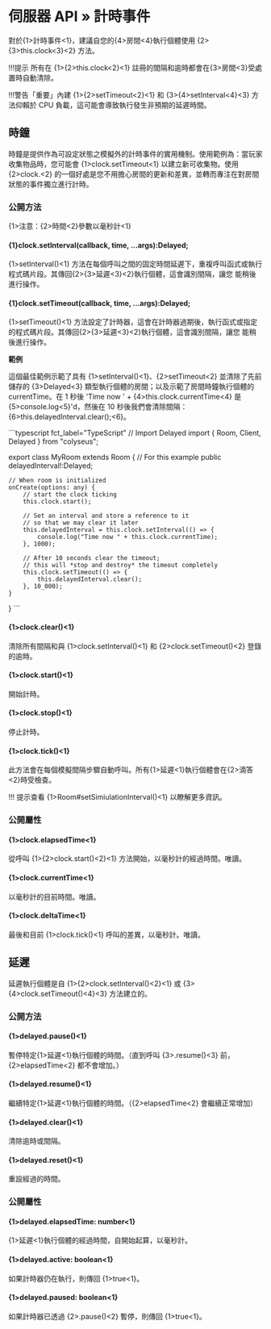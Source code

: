 # 伺服器 API » 計時事件

對於{1>計時事件<1}，建議自您的{4>房間<4}執行個體使用 {2>{3>this.clock<3}<2} 方法。

!!!提示 所有在 {1>{2>this.clock<2}<1} 註冊的間隔和逾時都會在{3>房間<3}受處置時自動清除。

!!!警告「重要」內建 {1>{2>setTimeout<2}<1} 和 {3>{4>setInterval<4}<3} 方法仰賴於 CPU 負載，這可能會導致執行發生非預期的延遲時間。

## 時鐘

時鐘是提供作為可設定狀態之模擬外的計時事件的實用機制。使用範例為：當玩家收集物品時，您可能會 {1>clock.setTimeout<1} 以建立新可收集物。使用 {2>clock.<2} 的一個好處是您不用擔心房間的更新和差異，並轉而專注在對房間狀態的事件獨立進行計時。

### 公開方法

{1>注意：{2>時間<2}參數以毫秒計<1}

#### {1}clock.setInterval(callback, time, ...args):Delayed;

{1>setInterval()<1} 方法在每個呼叫之間的固定時間延遲下，重複呼叫函式或執行程式碼片段。其傳回{2>{3>延遲<3}<2}執行個體，這會識別間隔，讓您
能稍後進行操作。

#### {1}clock.setTimeout(callback, time, ...args):Delayed;

{1>setTimeout()<1} 方法設定了計時器，這會在計時器過期後，執行函式或指定的程式碼片段。其傳回{2>{3>延遲<3}<2}執行個體，這會識別間隔，讓您
能稍後進行操作。

**範例**

這個最佳範例示範了具有 {1>setInterval()<1}、{2>setTimeout<2} 並清除了先前儲存的 {3>Delayed<3} 類型執行個體的房間；以及示範了房間時鐘執行個體的 currentTime。在 1 秒後 'Time now ' + {4>this.clock.currentTime<4} 是 {5>console.log<5}'d，然後在 10 秒後我們會清除間隔：{6>this.delayedInterval.clear();<6}。

\`\`\`typescript fct\_label="TypeScript" // Import Delayed import { Room, Client, Delayed } from "colyseus";

export class MyRoom extends Room { // For this example public delayedInterval!:Delayed;

    // When room is initialized
    onCreate(options: any) {
        // start the clock ticking
        this.clock.start();

        // Set an interval and store a reference to it
        // so that we may clear it later
        this.delayedInterval = this.clock.setInterval(() => {
            console.log("Time now " + this.clock.currentTime);
        }, 1000);

        // After 10 seconds clear the timeout;
        // this will *stop and destroy* the timeout completely
        this.clock.setTimeout(() => {
            this.delayedInterval.clear();
        }, 10_000);
    }
} \`\`\`

#### {1>clock.clear()<1}

清除所有間隔和與 {1>clock.setInterval()<1} 和 {2>clock.setTimeout()<2} 登錄的逾時。

#### {1>clock.start()<1}

開始計時。

#### {1>clock.stop()<1}

停止計時。

#### {1>clock.tick()<1}

此方法會在每個模擬間隔步驟自動呼叫。所有{1>延遲<1}執行個體會在{2>滴答<2}時受檢查。

!!! 提示查看 {1>Room#setSimiulationInterval()<1} 以瞭解更多資訊。

### 公開屬性

#### {1>clock.elapsedTime<1}

從呼叫 {1>{2>clock.start()<2}<1} 方法開始，以毫秒計的經過時間。唯讀。

#### {1>clock.currentTime<1}

以毫秒計的目前時間。唯讀。

#### {1>clock.deltaTime<1}

最後和目前 {1>clock.tick()<1} 呼叫的差異，以毫秒計。唯讀。

## 延遲

延遲執行個體是自 {1>{2>clock.setInterval()<2}<1} 或 {3>{4>clock.setTimeout()<4}<3} 方法建立的。

### 公開方法

#### {1>delayed.pause()<1}

暫停特定{1>延遲<1}執行個體的時間。（直到呼叫 {3>.resume()<3} 前，{2>elapsedTime<2} 都不會增加。）

#### {1>delayed.resume()<1}

繼續特定{1>延遲<1}執行個體的時間。（{2>elapsedTime<2} 會繼續正常增加）

#### {1>delayed.clear()<1}

清除逾時或間隔。

#### {1>delayed.reset()<1}

重設經過的時間。

### 公開屬性

#### {1>delayed.elapsedTime: number<1}

{1>延遲<1}執行個體的經過時間，自開始起算，以毫秒計。

#### {1>delayed.active: boolean<1}

如果計時器仍在執行，則傳回 {1>true<1}。

#### {1>delayed.paused: boolean<1}

如果計時器已透過 {2>.pause()<2} 暫停，則傳回 {1>true<1}。


